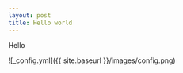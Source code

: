 ```yaml
---
layout: post
title: Hello world
---
```


Hello

![_config.yml]({{ site.baseurl }}/images/config.png)


